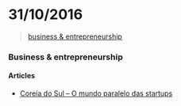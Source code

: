 # 31/10/2016

> [business & entrepreneurship](#business--entrepreneurship)


### Business & entrepreneurship

#### Articles
- [Coreia do Sul – O mundo paralelo das startups](http://startupi.com.br/2016/10/coreia-do-sul-o-mundo-paralelo-das-startups/)